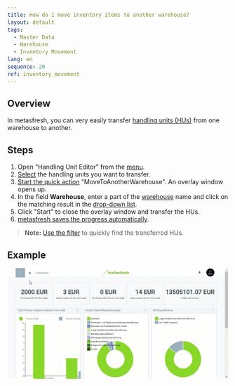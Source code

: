 ```yaml
---
title: How do I move inventory items to another warehouse?
layout: default
tags:
  - Master Data
  - Warehouse
  - Inventory Movement
lang: en
sequence: 20
ref: inventory_movement
---
```


## Overview
In metasfresh, you can very easily transfer [handling units (HUs)](Handling_Unit_System) from one warehouse to another.

## Steps
1. Open "Handling Unit Editor" from the [menu](Menu).
1. [Select](RecordSelection) the handling units you want to transfer.
1. [Start the quick action](StartAction) "MoveToAnotherWarehouse". An overlay window opens up.
1. In the field **Warehouse**, enter a part of the [warehouse](Add_new_warehouse) name and click on the matching result in the <a href="Keyboard_shortcuts_reference#dropdown" title="Dynamic Search Box (Autocompletion)">drop-down list</a>.
1. Click "Start" to close the overlay window and transfer the HUs.
1. [metasfresh saves the progress automatically](Saveindicator).
 >**Note:** [Use the filter](Filtering_function) to quickly find the transferred HUs.

## Example
![](assets/Inventory_movement.gif)
